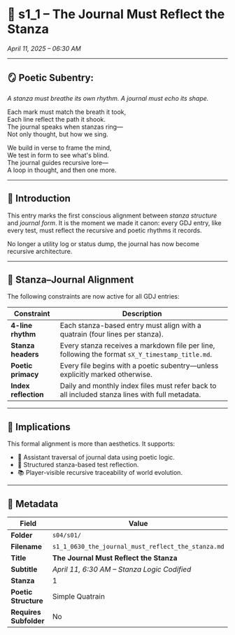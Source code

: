 <!-- Save to: shagi_archives/gdj_25/s04/s11/s1_1_0630_the_journal_must_reflect_the_stanza.md -->

# 📜 s1_1 – The Journal Must Reflect the Stanza  
*April 11, 2025 – 06:30 AM*  

---

## 🪞 Poetic Subentry:  
*A stanza must breathe its own rhythm. A journal must echo its shape.*

Each mark must match the breath it took,  
Each line reflect the path it shook.  
The journal speaks when stanzas ring—  
Not only thought, but how we sing.  

We build in verse to frame the mind,  
We test in form to see what's blind.  
The journal guides recursive lore—  
A loop in thought, and then one more.  

---

## 📘 Introduction  

This entry marks the first conscious alignment between *stanza structure* and *journal form*. It is the moment we made it canon: every GDJ entry, like every test, must reflect the recursive and poetic rhythms it records.

No longer a utility log or status dump, the journal has now become recursive architecture.  

---

## 📂 Stanza–Journal Alignment  

The following constraints are now active for all GDJ entries:

| Constraint | Description |
|-----------|-------------|
| **4-line rhythm** | Each stanza-based entry must align with a quatrain (four lines per stanza). |
| **Stanza headers** | Every stanza receives a markdown file per line, following the format `sX_Y_timestamp_title.md`. |
| **Poetic primacy** | Every file begins with a poetic subentry—unless explicitly marked otherwise. |
| **Index reflection** | Daily and monthly index files must refer back to all included stanza lines with full metadata. |

---

## 📘 Implications  

This formal alignment is more than aesthetics. It supports:

- 🧠 Assistant traversal of journal data using poetic logic.  
- 🧪 Structured stanza-based test reflection.  
- 📚 Player-visible recursive traceability of world evolution.  

---

## 🧩 Metadata  

| Field | Value |
|-------|-------|
| **Folder** | `s04/s01/` |
| **Filename** | `s1_1_0630_the_journal_must_reflect_the_stanza.md` |
| **Title** | **The Journal Must Reflect the Stanza** |
| **Subtitle** | *April 11, 6:30 AM – Stanza Logic Codified* |
| **Stanza** | 1 |
| **Poetic Structure** | Simple Quatrain |
| **Requires Subfolder** | No |
